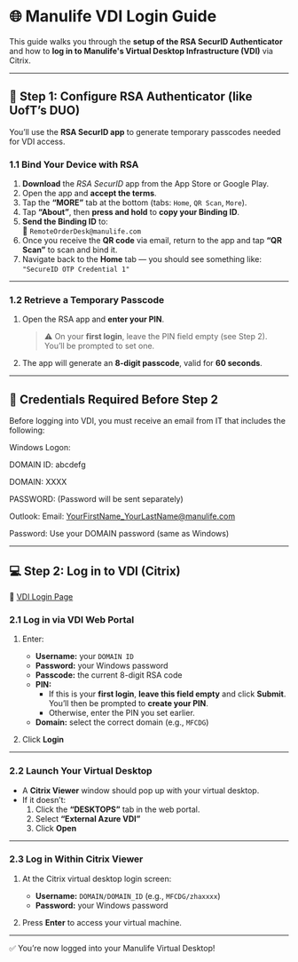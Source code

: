 # 🌐 Manulife VDI Login Guide

This guide walks you through the **setup of the RSA SecurID Authenticator** and how to **log in to Manulife's Virtual Desktop Infrastructure (VDI)** via Citrix.

---

## 🔐 Step 1: Configure RSA Authenticator (like UofT’s DUO)

You’ll use the **RSA SecurID app** to generate temporary passcodes needed for VDI access.

### 1.1 Bind Your Device with RSA

1. **Download** the *RSA SecurID* app from the App Store or Google Play.
2. Open the app and **accept the terms**.
3. Tap the **“MORE”** tab at the bottom (tabs: `Home`, `QR Scan`, `More`).
4. Tap **“About”**, then **press and hold** to **copy your Binding ID**.
5. **Send the Binding ID** to:  
   📧 `RemoteOrderDesk@manulife.com`
6. Once you receive the **QR code** via email, return to the app and tap **“QR Scan”** to scan and bind it.
7. Navigate back to the **Home** tab — you should see something like:  
   `"SecureID OTP Credential 1"`

---

### 1.2 Retrieve a Temporary Passcode

1. Open the RSA app and **enter your PIN**.  
   > ⚠️ On your **first login**, leave the PIN field empty (see Step 2). You’ll be prompted to set one.
2. The app will generate an **8-digit passcode**, valid for **60 seconds**.

---

## 📧 Credentials Required Before Step 2

Before logging into VDI, you must receive an email from IT that includes the following:

Windows Logon:

DOMAIN ID: abcdefg

DOMAIN: XXXX

PASSWORD: (Password will be sent separately)

Outlook:
Email: YourFirstName_YourLastName@manulife.com

Password: Use your DOMAIN password (same as Windows)



---

## 💻 Step 2: Log in to VDI (Citrix)

🔗 [VDI Login Page](https://sf.manulife.com/vpn/logout.html)

### 2.1 Log in via VDI Web Portal

1. Enter:
   - **Username:** your `DOMAIN ID`
   - **Password:** your Windows password
   - **Passcode:** the current 8-digit RSA code
   - **PIN:**
     - If this is your **first login**, **leave this field empty** and click **Submit**. You’ll then be prompted to **create your PIN**.
     - Otherwise, enter the PIN you set earlier.
   - **Domain:** select the correct domain (e.g., `MFCDG`)

2. Click **Login**

---

### 2.2 Launch Your Virtual Desktop

- A **Citrix Viewer** window should pop up with your virtual desktop.
- If it doesn’t:
  1. Click the **“DESKTOPS”** tab in the web portal.
  2. Select **“External Azure VDI”**
  3. Click **Open**

---

### 2.3 Log in Within Citrix Viewer

1. At the Citrix virtual desktop login screen:
   - **Username:** `DOMAIN/DOMAIN_ID` (e.g., `MFCDG/zhaxxxx`)
   - **Password:** your Windows password

2. Press **Enter** to access your virtual machine.

---

✅ You’re now logged into your Manulife Virtual Desktop!


